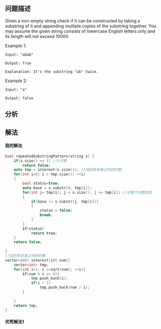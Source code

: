 ## 问题描述

Given a non-empty string check if it can be constructed by taking a substring of it and appending multiple copies of the substring together. You may assume the given string consists of lowercase English letters only and its length will not exceed 10000.

Example 1:
```
Input: "abab"

Output: True

Explanation: It's the substring "ab" twice.
```
Example 2:
```
Input: "a"

Output: false

```
## 分析


## 解法

#### 我的解法
```cpp
bool repeatedSubstringPattern(string s) {
    if(s.size() == 1) //1不算
        return false;
    auto tmp = interest(s.size()); //找到除本身之外的约数
    for(int i=0; i < tmp.size(); ++i)
    {
        bool status=true;
        auto base = s.substr(0, tmp[i]);
        for(int j= tmp[i]; j < s.size(); j += tmp[i]) //对每个约数比较
        {
            if(base != s.substr(j, tmp[i]))
            {
                status = false;
                break;
            }
        }
        if(status)
            return true;
    }
    return false;
    
}
//找到除本身之外的约数
vector<int> interest(int num){
    vector<int> tmp;
    for(int i=1; i <=sqrt(num); ++i){
        if(num % i == 0){
            tmp.push_back(i);
            if(i > 1)
                tmp.push_back(num / i);
        }
            
    }
    return tmp;
}
```
#### 优秀解法1
```cpp

```

